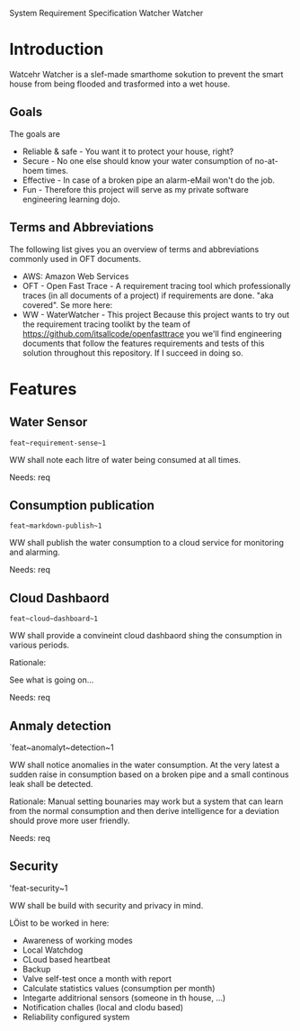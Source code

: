 
<head><link href="oft_spec.css" rel="stylesheet"></link></head>

System Requirement Specification Watcher Watcher 

# Introduction

Watcehr Watcher is a slef-made smarthome sokution to prevent the smart house from being flooded and trasformed into a wet house. 

## Goals

The goals are 

  * Reliable & safe - You want it to protect your house, right?
  * Secure - No one else should know your water consumption of no-at-hoem times.
  * Effective - In case of a broken pipe an alarm-eMail won't do the job. 
  * Fun - Therefore this project will serve as my private software engineering learning dojo.  

## Terms and Abbreviations

The following list gives you an overview of terms and abbreviations commonly used in OFT documents.

  * AWS: Amazon Web Services 
  * OFT - Open Fast Trace - A requirement tracing tool which professionally traces (in all documents of a project) if requirements are done. "aka covered". Se more here:   
  * WW - WaterWatcher - This project 
  Because this project wants to try out the requirement tracing toolikt by the team of https://github.com/itsallcode/openfasttrace you we'll find engineering documents that follow the features requirements and tests of this solution throughout this repository. If I succeed in doing so. 
  
  
  

# Features

## Water Sensor 
`feat~requirement-sense~1`

WW shall note each litre of water being consumed at all times. 

Needs: req

## Consumption publication  
`feat~markdown-publish~1`

WW shall publish the water consumption to a cloud service for monitoring and alarming. 

Needs: req

## Cloud Dashbaord 
`feat~cloud~dashboard~1`

WW shall provide a convineint cloud dashbaord shing the consumption in various periods.  

Rationale:

See what is going on...

Needs: req

## Anmaly detection 
`feat~anomalyt~detection~1

WW shall notice anomalies in the water consumption. At the very latest a sudden raise in consumption based on a broken pipe and a small continous leak shall be detected.

Rationale:
Manual setting bounaries may work but a system that can learn from the normal consumption and then derive intelligence for a deviation should prove more user friendly. 

Needs: req

## Security 
'feat-security~1

WW shall be build with security and privacy in mind. 


LÖist to be worked in here: 
- Awareness of working modes
- Local Watchdog
- CLoud based heartbeat 
- Backup 
- Valve self-test once a month with report 
- Calculate statistics values (consumption per month) 
- Integarte additrional sensors (someone in th house, ...) 
- Notification challes (local and clodu based) 
- Reliability configured system 

